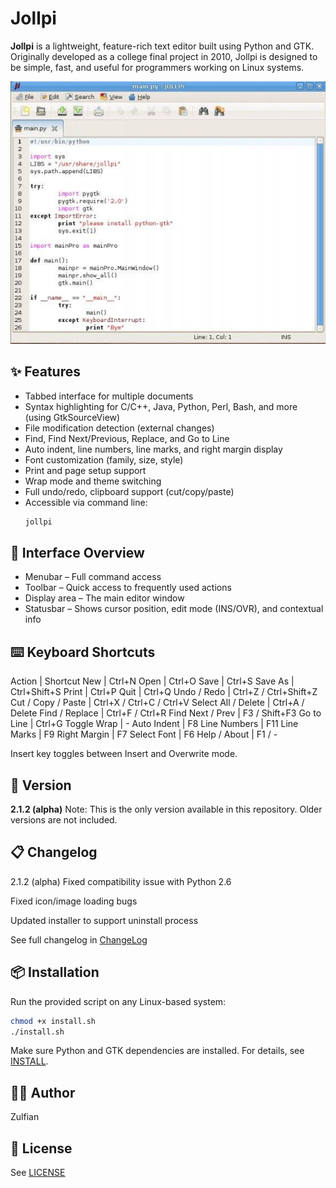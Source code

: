 # Jollpi

**Jollpi** is a lightweight, feature-rich text editor built using Python and GTK. Originally developed as a college final project in 2010, Jollpi is designed to be simple, fast, and useful for programmers working on Linux systems.

![screenshot](screenshot.png)

## ✨ Features

- Tabbed interface for multiple documents
- Syntax highlighting for C/C++, Java, Python, Perl, Bash, and more (using GtkSourceView)
- File modification detection (external changes)
- Find, Find Next/Previous, Replace, and Go to Line
- Auto indent, line numbers, line marks, and right margin display
- Font customization (family, size, style)
- Print and page setup support
- Wrap mode and theme switching
- Full undo/redo, clipboard support (cut/copy/paste)
- Accessible via command line:  
  ```bash
  jollpi
  ```

## 🧭 Interface Overview
- Menubar – Full command access
- Toolbar – Quick access to frequently used actions
- Display area – The main editor window
- Statusbar – Shows cursor position, edit mode (INS/OVR), and contextual info

## ⌨️ Keyboard Shortcuts

Action | Shortcut
New | Ctrl+N
Open | Ctrl+O
Save | Ctrl+S
Save As | Ctrl+Shift+S
Print | Ctrl+P
Quit | Ctrl+Q
Undo / Redo | Ctrl+Z / Ctrl+Shift+Z
Cut / Copy / Paste | Ctrl+X / Ctrl+C / Ctrl+V
Select All / Delete | Ctrl+A / Delete
Find / Replace | Ctrl+F / Ctrl+R
Find Next / Prev | F3 / Shift+F3
Go to Line | Ctrl+G
Toggle Wrap | -
Auto Indent | F8
Line Numbers | F11
Line Marks | F9
Right Margin | F7
Select Font | F6
Help / About | F1 / -

Insert key toggles between Insert and Overwrite mode.

## 🚀 Version

**2.1.2 (alpha)**
Note: This is the only version available in this repository. Older versions are not included.

## 📋 Changelog
2.1.2 (alpha)
Fixed compatibility issue with Python 2.6

Fixed icon/image loading bugs

Updated installer to support uninstall process

See full changelog in [ChangeLog](ChangeLog)

## 📦 Installation

Run the provided script on any Linux-based system:

```bash
chmod +x install.sh
./install.sh
```

Make sure Python and GTK dependencies are installed. For details, see [INSTALL](INSTALL).

## 👨‍💻 Author

Zulfian

## 📄 License
See [LICENSE](LICENSE)
